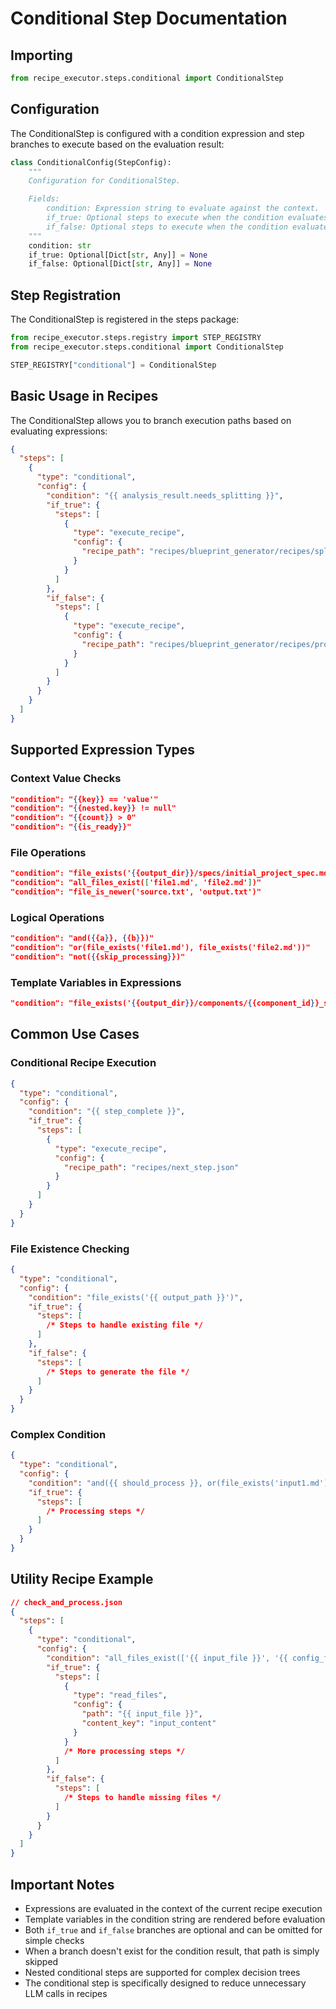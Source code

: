 # Conditional Step Documentation

## Importing

```python
from recipe_executor.steps.conditional import ConditionalStep
```

## Configuration

The ConditionalStep is configured with a condition expression and step branches to execute based on the evaluation result:

```python
class ConditionalConfig(StepConfig):
    """
    Configuration for ConditionalStep.

    Fields:
        condition: Expression string to evaluate against the context.
        if_true: Optional steps to execute when the condition evaluates to true.
        if_false: Optional steps to execute when the condition evaluates to false.
    """
    condition: str
    if_true: Optional[Dict[str, Any]] = None
    if_false: Optional[Dict[str, Any]] = None
```

## Step Registration

The ConditionalStep is registered in the steps package:

```python
from recipe_executor.steps.registry import STEP_REGISTRY
from recipe_executor.steps.conditional import ConditionalStep

STEP_REGISTRY["conditional"] = ConditionalStep
```

## Basic Usage in Recipes

The ConditionalStep allows you to branch execution paths based on evaluating expressions:

```json
{
  "steps": [
    {
      "type": "conditional",
      "config": {
        "condition": "{{ analysis_result.needs_splitting }}",
        "if_true": {
          "steps": [
            {
              "type": "execute_recipe",
              "config": {
                "recipe_path": "recipes/blueprint_generator/recipes/split_project.json"
              }
            }
          ]
        },
        "if_false": {
          "steps": [
            {
              "type": "execute_recipe",
              "config": {
                "recipe_path": "recipes/blueprint_generator/recipes/process_single_component.json"
              }
            }
          ]
        }
      }
    }
  ]
}
```

## Supported Expression Types

### Context Value Checks

```json
"condition": "{{key}} == 'value'"
"condition": "{{nested.key}} != null"
"condition": "{{count}} > 0"
"condition": "{{is_ready}}"
```

### File Operations

```json
"condition": "file_exists('{{output_dir}}/specs/initial_project_spec.md')"
"condition": "all_files_exist(['file1.md', 'file2.md'])"
"condition": "file_is_newer('source.txt', 'output.txt')"
```

### Logical Operations

```json
"condition": "and({{a}}, {{b}})"
"condition": "or(file_exists('file1.md'), file_exists('file2.md'))"
"condition": "not({{skip_processing}})"
```

### Template Variables in Expressions

```json
"condition": "file_exists('{{output_dir}}/components/{{component_id}}_spec.md')"
```

## Common Use Cases

### Conditional Recipe Execution

```json
{
  "type": "conditional",
  "config": {
    "condition": "{{ step_complete }}",
    "if_true": {
      "steps": [
        {
          "type": "execute_recipe",
          "config": {
            "recipe_path": "recipes/next_step.json"
          }
        }
      ]
    }
  }
}
```

### File Existence Checking

```json
{
  "type": "conditional",
  "config": {
    "condition": "file_exists('{{ output_path }}')",
    "if_true": {
      "steps": [
        /* Steps to handle existing file */
      ]
    },
    "if_false": {
      "steps": [
        /* Steps to generate the file */
      ]
    }
  }
}
```

### Complex Condition

```json
{
  "type": "conditional",
  "config": {
    "condition": "and({{ should_process }}, or(file_exists('input1.md'), file_exists('input2.md')))",
    "if_true": {
      "steps": [
        /* Processing steps */
      ]
    }
  }
}
```

## Utility Recipe Example

```json
// check_and_process.json
{
  "steps": [
    {
      "type": "conditional",
      "config": {
        "condition": "all_files_exist(['{{ input_file }}', '{{ config_file }}'])",
        "if_true": {
          "steps": [
            {
              "type": "read_files",
              "config": {
                "path": "{{ input_file }}",
                "content_key": "input_content"
              }
            }
            /* More processing steps */
          ]
        },
        "if_false": {
          "steps": [
            /* Steps to handle missing files */
          ]
        }
      }
    }
  ]
}
```

## Important Notes

- Expressions are evaluated in the context of the current recipe execution
- Template variables in the condition string are rendered before evaluation
- Both `if_true` and `if_false` branches are optional and can be omitted for simple checks
- When a branch doesn't exist for the condition result, that path is simply skipped
- Nested conditional steps are supported for complex decision trees
- The conditional step is specifically designed to reduce unnecessary LLM calls in recipes
